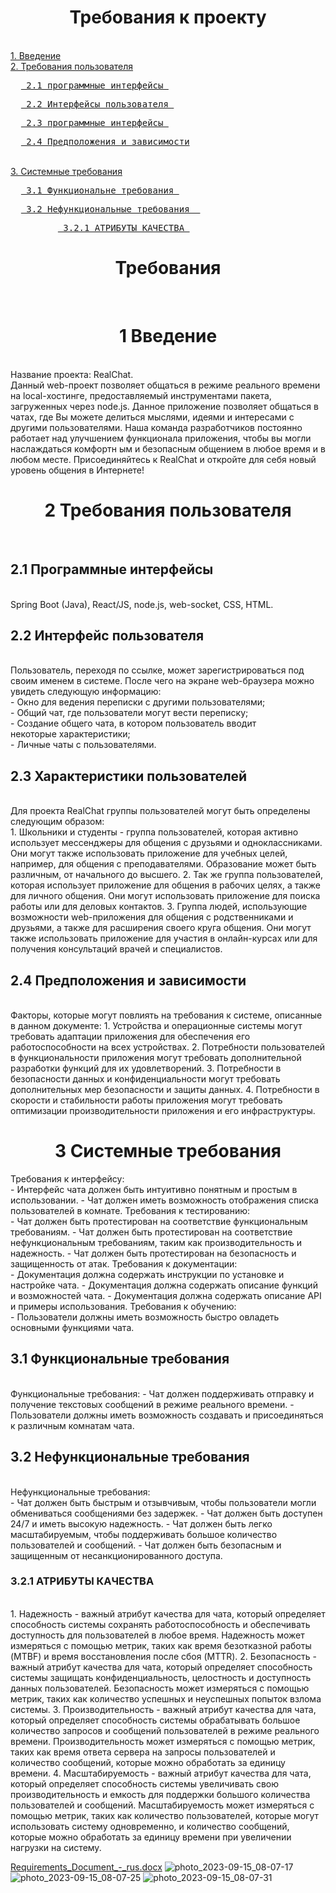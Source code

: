 <h1 align="center">Требования к проекту</h1> <br>
<a href="#vv">1. Введение</a> <br>
<a href="#требования">2. Требования пользователя</a><br>
<pre>  <a href="#интерфейсные1"> 2.1 программные интерфейсы </a> </pre>
<pre>  <a href="#интерфейсные2"> 2.2 Интерфейсы пользователя </a> </pre>
<pre>  <a href="#интерфейсные3"> 2.3 программные интерфейсы </a> </pre>
<pre>  <a href="#интерфейсные4"> 2.4 Предположения и зависимости</a></pre><br>
<a href="#требования2"> 3. Системные требования</a><br>
<pre>  <a href="#Функциональные"> 3.1 Функциональне требования </a> </pre>
<pre>  <a href="#Функциональные1"> 3.2 Нефункциональные требования  </a> </pre>
<pre>         <a href="#Функциональные1_1"> 3.2.1 АТРИБУТЫ КАЧЕСТВА </a> </pre>
                


<h1 align="center">Требования </h1><br>
<h1 align="center" id="vv">1 Введение </h1><br>
Название проекта: RealChat.<br>
Данный web-проект позволяет общаться в режиме реального времени на local-хостинге, предоставляемый инструментами пакета, загруженных через node.js. Данное приложение позволяет общаться в чатах, где Вы можете делиться мыслями, идеями и интересами с другими пользователями. Наша команда разработчиков постоянно работает над улучшением функционала приложения, чтобы вы могли наслаждаться комфортн
ым и безопасным общением в любое время и в любом месте. Присоединяйтесь к RealChat и откройте для себя новый уровень общения в Интернете! <br>
<h1 align="center" id="требования">2 Требования пользователя </h1><br>
<h2 align="left" id="интерфейсные1">2.1 Программные интерфейсы </h2> <br>
Spring Boot (Java), React/JS, node.js, web-socket, CSS, HTML. <br>
<h2 align="left" id="интерфейсные2" >2.2 Интерфейс пользователя </h2><br>
Пользователь, переходя по ссылке, может зарегистрироваться под своим именем в системе. После чего на экране web-браузера можно увидеть следующую информацию:  <br>
-	Окно для ведения переписки с другими пользователями; <br>
-	Общий чат, где пользователи могут вести переписку; <br>
-	Создание общего чата, в котором пользователь вводит <br>
некоторые характеристики; <br>
-	Личные чаты с пользователями. <br>
<h2 align="left" id="интерфейсные3">2.3 Характеристики пользователей </h2><br>
Для проекта RealChat группы пользователей могут быть определены следующим образом: <br>
1. Школьники и студенты - группа пользователей, которая активно использует мессенджеры для общения с друзьями и одноклассниками. Они могут также использовать приложение для учебных целей, например, для общения с преподавателями. Образование может быть различным, от начального до высшего. 
2. Так же группа пользователей, которая использует приложение для общения в рабочих целях, а также для личного общения. Они могут использовать приложение для поиска работы или для деловых контактов.
3. Группа людей, использующие возможности web-приложения для общения с родственниками и друзьями, а также для расширения своего круга общения. Они могут также использовать приложение для участия в онлайн-курсах или для получения консультаций врачей и специалистов.
<h2 align="left" id="интерфейсные4">2.4 Предположения и зависимости </h2> <br>
Факторы, которые могут повлиять на требования к системе, описанные в данном документе:
1. Устройства и операционные системы могут требовать адаптации приложения для обеспечения его работоспособности на всех устройствах.
2. Потребности пользователей в функциональности приложения могут требовать дополнительной разработки функций для их удовлетворений.
3. Потребности в безопасности данных и конфиденциальности могут требовать дополнительных мер безопасности и защиты данных.
4. Потребности в скорости и стабильности работы приложения могут требовать оптимизации производительности приложения и его инфраструктуры.
<h1 align="center" id="#требования2" >3 Системные требования</h1>
Требования к интерфейсу: <br>
- Интерфейс чата должен быть интуитивно понятным и простым в использовании.
- Чат должен иметь возможность отображения списка пользователей в комнате.
Требования к тестированию: <br>
- Чат должен быть протестирован на соответствие функциональным требованиям.
- Чат должен быть протестирован на соответствие нефункциональным требованиям, таким как производительность и надежность.
- Чат должен быть протестирован на безопасность и защищенность от атак.
Требования к документации: <br>
- Документация должна содержать инструкции по установке и настройке чата.
- Документация должна содержать описание функций и возможностей чата.
- Документация должна содержать описание API и примеры использования.
Требования к обучению: <br>
- Пользователи должны иметь возможность быстро овладеть основными функциями чата. <br>
<h2 align="left" id="#Функциональные">3.1 Функциональные требования </h2><br>
Функциональные требования:
- Чат должен поддерживать отправку и получение текстовых сообщений в режиме реального времени.
- Пользователи должны иметь возможность создавать и присоединяться к различным комнатам чата. <br>
<h2 align="left" id="#Функциональные1">3.2 Нефункциональные требования </h2><br>
Нефункциональные требования: <br>
- Чат должен быть быстрым и отзывчивым, чтобы пользователи могли обмениваться сообщениями без задержек.
- Чат должен быть доступен 24/7 и иметь высокую надежность.
- Чат должен быть легко масштабируемым, чтобы поддерживать большое количество пользователей и сообщений.
- Чат должен быть безопасным и защищенным от несанкционированного доступа. <br>

<h3 align="left" id="#Функциональные1_1">3.2.1 АТРИБУТЫ КАЧЕСТВА </h3><br>
1. Надежность - важный атрибут качества для чата, который определяет способность системы сохранять работоспособность и обеспечивать доступность для пользователей в любое время. Надежность может измеряться с помощью метрик, таких как время безотказной работы (MTBF) и время восстановления после сбоя (MTTR).
2. Безопасность - важный атрибут качества для чата, который определяет способность системы защищать конфиденциальность, целостность и доступность данных пользователей. Безопасность может измеряться с помощью метрик, таких как количество успешных и неуспешных попыток взлома системы.
3. Производительность - важный атрибут качества для чата, который определяет способность системы обрабатывать большое количество запросов и сообщений пользователей в режиме реального времени. Производительность может измеряться с помощью метрик, таких как время ответа сервера на запросы пользователей и количество сообщений, которые можно обработать за единицу времени.
4. Масштабируемость - важный атрибут качества для чата, который определяет способность системы увеличивать свою производительность и емкость для поддержки большого количества пользователей и сообщений. Масштабируемость может измеряться с помощью метрик, таких как количество пользователей, которые могут использовать систему одновременно, и количество сообщений, которые можно обработать за единицу времени при увеличении нагрузки на систему.

[Requirements_Document_-_rus.docx](https://github.com/MichaelSemenov/RealChat/files/12617144/Requirements_Document_-_rus.docx)
![photo_2023-09-15_08-07-17](https://github.com/MichaelSemenov/RealChat/assets/118275064/17da4028-d5c7-4076-aebf-e29083c821f5)
![photo_2023-09-15_08-07-25](https://github.com/MichaelSemenov/RealChat/assets/118275064/11be7e1a-b1e6-402e-9d1b-55434986defb)
![photo_2023-09-15_08-07-31](https://github.com/MichaelSemenov/RealChat/assets/118275064/39bbf9e4-97b7-4618-870f-dacfeb6f9c8c)

